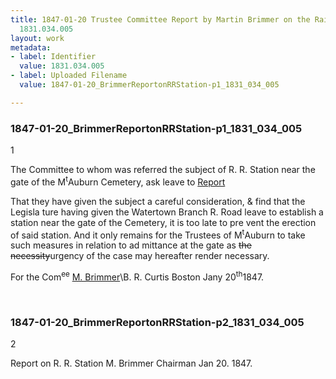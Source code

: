 ```yaml
---
title: 1847-01-20 Trustee Committee Report by Martin Brimmer on the Railroad Station,
  1831.034.005
layout: work
metadata:
- label: Identifier
  value: 1831.034.005
- label: Uploaded Filename
  value: 1847-01-20_BrimmerReportonRRStation-p1_1831_034_005

---
```

<div class="pages">
<div id="page-1773770">
<h3><a name="page-1773770">1847-01-20_BrimmerReportonRRStation-p1_1831_034_005</a></h3>
<div class="page-content">
<p>1</p>
<p>The Committee to whom was referred the <span class='line-break'> </span>subject of R. R. Station near the gate of <span class='line-break'> </span>the M<sup>t</sup>Auburn Cemetery, ask leave to <u>Report</u></p>
<p>That they have given the subject a<span class='line-break'> </span>careful consideration, &amp; find that the Legisla<span class='line-break'> </span>ture having given the Watertown Branch<span class='line-break'> </span>R. Road leave to establish a station near <span class='line-break'> </span>the gate of the Cemetery, it is too late to pre<span class='line-break'> </span>vent the erection of said station.  And it <span class='line-break'> </span>only remains for the Trustees of M<sup>t</sup>Auburn<span class='line-break'> </span>to take such measures in relation to ad<span class='line-break'> </span>mittance at the gate as <del>the necessity</del>urgency of <span class='line-break'> </span>the case may hereafter render necessary.</p>
<p>For the Com<sup>ee</sup><span class='line-break'> </span><u>M. Brimmer</u>\B. R. Curtis <span class='line-break'> </span>Boston Jany 20<sup>th</sup>1847.<span class='line-break'> </span></p>
</div>
</div>
<br />
<div id="page-1773771">
<h3><a name="page-1773771">1847-01-20_BrimmerReportonRRStation-p2_1831_034_005</a></h3>
<div class="page-content">
<p>2</p>
<p>Report on R. R. Station <span class='line-break'> </span>M. Brimmer<span class='line-break'> </span>Chairman<span class='line-break'> </span>Jan 20. 1847.</p>
</div>
</div>
<br />
</div>
